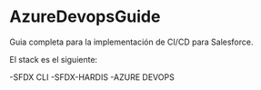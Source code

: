 # AzureDevopsGuide

Guia completa para la implementación de CI/CD para Salesforce.

El stack es el siguiente:

-SFDX CLI
-SFDX-HARDIS
-AZURE DEVOPS
